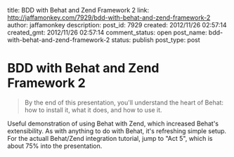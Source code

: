 title: BDD with Behat and Zend Framework 2
link: http://jaffamonkey.com/7929/bdd-with-behat-and-zend-framework-2
author: jaffamonkey
description: 
post_id: 7929
created: 2012/11/26 02:57:14
created_gmt: 2012/11/26 02:57:14
comment_status: open
post_name: bdd-with-behat-and-zend-framework-2
status: publish
post_type: post

# BDD with Behat and Zend Framework 2

> By the end of this presentation, you'll understand the heart of Behat: how to install it, what it does, and how to use it.

Useful demonstration of using Behat with Zend, which increased Behat's extensibility. As with anything to do with Behat, it's refreshing simple setup. For the actuall Behat/Zend integration tutorial, jump to "Act 5", which is about 75% into the presentation.